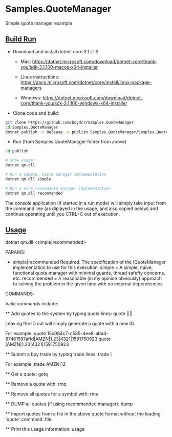 # Samples.QuoteManager
Simple quote manager example

## [Build Run](#build-run)

* Download and install dotnet core 3.1 LTS
  * Mac: <https://dotnet.microsoft.com/download/dotnet-core/thank-you/sdk-3.1.100-macos-x64-installer>

  * Linux instructions: <https://docs.microsoft.com/dotnet/core/install/linux-package-managers>

  * Windows: <https://dotnet.microsoft.com/download/dotnet-core/thank-you/sdk-3.1.100-windows-x64-installer>

* Clone code and build:
```bash
git clone https://github.com/boydc7/Samples.QuoteManager
cd Samples.QuoteManager
dotnet publish -c Release -o publish Samples.QuoteManager/Samples.QuoteManager.csproj
```
* Run (from Samples.QuoteManager folder from above)
```bash
cd publish

# Show usage:
dotnet qm.dll

# Run a simple, naive manager implementation
dotnet qm.dll simple

# Run a more reasonable manager implementation
dotnet qm.dll recommended
```

The console application (if started in a run mode) will simply take input from the command line (as diplayed in the usage, and also copied below) and continue operating until you CTRL+C out of execution.

## [Usage](#usage)

dotnet qm.dll <simple|recommended>

PARAMS:

- simple|recommended
Required.
The specification of the IQuoteManager implementation to use for this execution.
simple = A simple, naive, functional quote manager with minimal guards, thread safefty concerns, etc.
recommended = A reasonable (in my opinion obviously) approach to solving the problem in the given time with no external dependencies


COMMANDS:

Valid commands include:

** Add quotes to the system by typing quote lines:
    quote <id>|<symbol>|<price>|<available volume>|<expiration date as unixtimestamp>

Leaving the ID out will simply generate a quote with a new ID.

For example:
    quote 15c064c7-c585-4ee8-aba4-87461597affd|AMZN|1.23|4321|1591750923
    quote |AMZN|1.23|4321|1591750923

** Submit a buy trade by typing trade lines:
    trade <symbol>|<volume requested>

For example:
    trade AMZN|12

** Get a quote:
    getq <symbol>

** Remove a quote with:
    rmq <quote id>

** Remove all quotes for a symbol with:
    rms <symbol>
 
** DUMP all quotes (if using recommended manager):
    dump <space>

** Import quotes from a file in the above quote format without the leading 'quote' command:
    file <file location>

** Print this usage information:
    usage <space>

